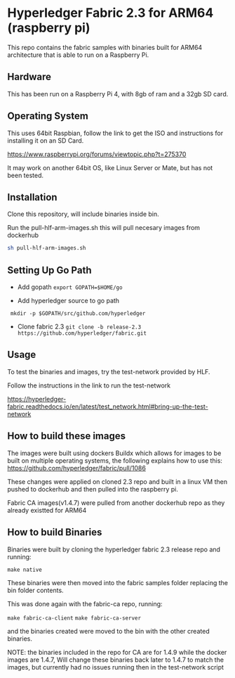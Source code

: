 # Hyperledger Fabric 2.3 for ARM64 (raspberry pi)

This repo contains the fabric samples with binaries built for ARM64 architecture that is able to run on a Raspberry Pi.


## Hardware
This has been run on a Raspberry Pi 4, with 8gb of ram and a 32gb SD card.

## Operating System
This uses 64bit Raspbian, follow the link to get the ISO and instructions for installing it on an SD Card.

https://www.raspberrypi.org/forums/viewtopic.php?t=275370

It may work on another 64bit OS, like Linux Server or Mate, but has not been tested.

## Installation

Clone this repository, will include binaries inside bin.

Run the pull-hlf-arm-images.sh this will pull necesary images from dockerhub

```bash
sh pull-hlf-arm-images.sh
```

## Setting Up Go Path
- Add gopath
```export GOPATH=$HOME/go```

- Add hyperledger source to go path

``` mkdir -p $GOPATH/src/github.com/hyperledger```
 - Clone fabric 2.3
 ```git clone -b release-2.3 https://github.com/hyperledger/fabric.git```

## Usage

To test the binaries and images, try the test-network provided by HLF.

Follow the instructions in the link to run the test-network


https://hyperledger-fabric.readthedocs.io/en/latest/test_network.html#bring-up-the-test-network

## How to build these images

The images were built using dockers Buildx which allows for images to be built on multiple operating systems, the following explains how to use this:
https://github.com/hyperledger/fabric/pull/1086

These changes were applied on cloned 2.3 repo and built in a linux VM then pushed to dockerhub and then pulled into the raspberry pi.

Fabric CA images(v1.4.7) were pulled from another dockerhub repo as they already existted for ARM64
## How to build Binaries

Binaries were built by cloning the hyperledger fabric 2.3 release repo and running:

```make native```

These binaries were then moved into the fabric samples folder replacing the bin folder contents.

This was done again with the fabric-ca repo, running:

``` make fabric-ca-client ```
``` make fabric-ca-server ```

and the binaries created were moved to the bin with the other created binaries.

NOTE: the binaries included in the repo for CA are for 1.4.9 while the docker images are 1.4.7, Will change these binaries back later to 1.4.7 to match the images, but currently had no issues running then in the test-network script
